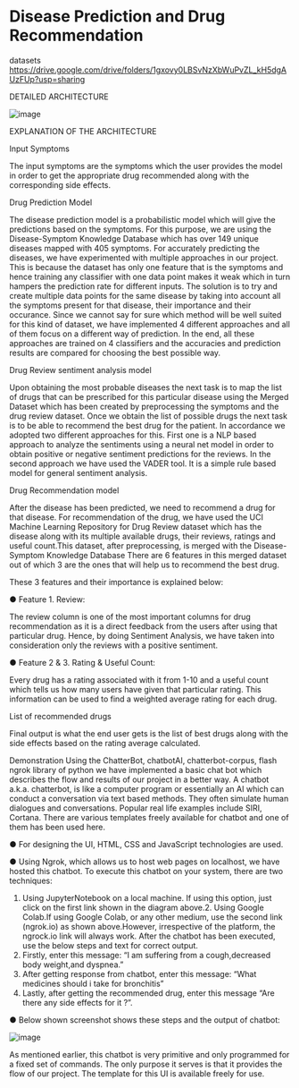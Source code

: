 # Disease Prediction and Drug Recommendation
datasets 
https://drive.google.com/drive/folders/1gxovy0LBSvNzXbWuPvZL_kH5dgAUzFUp?usp=sharing





 DETAILED ARCHITECTURE	

![image](https://user-images.githubusercontent.com/72460414/132449367-0596d332-7f4d-46e5-a28e-6e788e4a77f2.png)


 EXPLANATION OF THE ARCHITECTURE	
 
Input Symptoms

The input symptoms are the symptoms which the user provides the model in order to get the appropriate drug recommended along with the corresponding side effects.

Drug Prediction Model

The disease prediction model is a probabilistic model which will give the predictions based on the symptoms. For this purpose, we are using the Disease-Symptom Knowledge Database which has over 149 unique diseases mapped with 405 symptoms. For accurately predicting the diseases, we have experimented with multiple approaches in our project. This is because the dataset has only one feature that is the symptoms and hence training any classifier with one data point makes it weak which in turn hampers the prediction rate for different inputs. The solution is to try and create multiple data points for the same disease by taking into account all the symptoms present for that disease, their importance and their occurance. Since we cannot say for sure which method will be well suited for this kind of dataset, we have implemented 4 different approaches and all of them focus on a different way of prediction. In the end, all these approaches are trained on 4 classifiers and the accuracies and prediction results are compared for choosing the best possible way.

Drug Review sentiment analysis model

Upon obtaining the most probable diseases the next task is to map the list of drugs that can be prescribed for this particular disease using the Merged Dataset which has been created by preprocessing the symptoms and the drug review dataset. Once we obtain the list of possible drugs the next task is to be able to recommend the best drug for the patient. In accordance we adopted two different approaches for this. First one is a NLP based approach to analyze the sentiments using a neural net model in order to obtain positive or negative sentiment predictions for the reviews. In the second approach we have used the VADER tool. It is a simple rule based model for general sentiment analysis. 

Drug Recommendation model

After the disease has been predicted, we need to recommend a drug for that disease.
For recommendation of the drug, we have used the UCI Machine Learning Repository for Drug
Review dataset which has the disease along with its multiple available drugs, their reviews,
ratings and useful count.This dataset, after preprocessing, is merged with the Disease-Symptom Knowledge Database
There are 6 features in this merged dataset out of which 3 are the ones that will help us to
recommend the best drug.

These 3 features and their importance is explained below:

● Feature 1. Review:

The review column is one of the most important columns for drug recommendation as it
is a direct feedback from the users after using that particular drug. Hence, by doing
Sentiment Analysis, we have taken into consideration only the reviews with a positive
sentiment.

● Feature 2 & 3. Rating & Useful Count:

Every drug has a rating associated with it from 1-10 and a useful count which tells us
how many users have given that particular rating. This information can be used to find a
weighted average rating for each drug.


List of recommended drugs

Final output is what the end user gets is the list of best drugs along with the side effects based on the rating average calculated.


Demonstration
Using the ChatterBot, chatbotAI, chatterbot-corpus, flash ngrok library of python we have implemented a basic chat bot which describes the flow and results of our project in a better way. A chatbot a.k.a. chatterbot, is like a computer program or essentially an AI which can conduct a conversation via text based methods. They often simulate human dialogues and conversations. Popular real life examples include SIRI, Cortana. There are various templates freely available for chatbot and one of them has been used here.

● For designing the UI, HTML, CSS and JavaScript technologies are used.

● Using Ngrok, which allows us to host web pages on localhost, we have hosted this chatbot.
To execute this chatbot on your system, there are two techniques:
1. Using JupyterNotebook on a local machine.
If using this option, just click on the first link shown in the diagram above.2. Using Google Colab.If using Google Colab, or any other medium, use the second link (ngrok.io) as shown above.However, irrespective of the platform, the ngrock.io link will always work. After the chatbot has been executed, use the below steps and text for correct output.
1. Firstly, enter this message: “I am suffering from a cough,decreased body weight,and dyspnea.”
2. After getting response from chatbot, enter this message: “What medicines should i take for bronchitis”
3. Lastly, after getting the recommended drug, enter this message “Are there any side effects for it ?”.

● Below shown screenshot shows these steps and the output of chatbot:

![image](https://user-images.githubusercontent.com/72460414/132449464-d99079c3-8263-4ff9-95ab-62a2d5ca1bfb.png)


As mentioned earlier, this chatbot is very primitive and only programmed for a fixed set of commands. The only purpose it serves is that it provides the flow of our project. The template for this UI is available freely for use.






